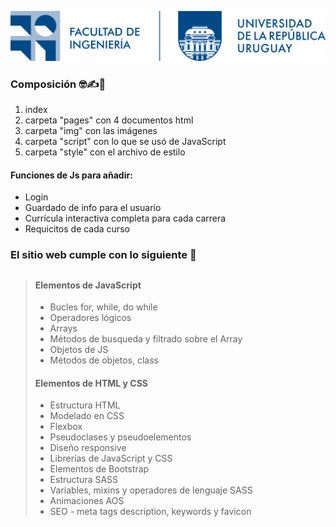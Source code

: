 [![](https://raw.githubusercontent.com/valebutrico/curriculainteractiva/main/img/logofing-completo.png)](https://valebutrico.github.io/curriculainteractiva/)


### Composición 🤓✍📐
1. index
2. carpeta "pages" con 4 documentos html
3. carpeta "img" con las imágenes
4. carpeta "script" con lo que se usó de JavaScript
5. carpeta "style" con el archivo de estilo
#### Funciones de Js para añadir:
- Login
- Guardado de info para el usuario
- Currícula interactiva completa para cada carrera
- Requicitos de cada curso

### El sitio web cumple con lo siguiente 👀
> ##
>  #### Elementos de JavaScript
> - Bucles for, while, do while
> - Operadores lógicos
> - Arrays 
> - Métodos de busqueda y filtrado sobre el Array
> - Objetos de JS
> - Métodos de objetos, class 
>  #### Elementos de HTML y CSS
> - Estructura HTML
> - Modelado en CSS
> - Flexbox
> - Pseudoclases y pseudoelementos
> - Diseño responsive
> - Librerías de JavaScript y CSS
> - Elementos de Bootstrap 
> - Estructura SASS
> - Variables, mixins y operadores de lenguaje SASS
> - Animaciones AOS
> - SEO - meta tags description, keywords y favicon
> ## 

